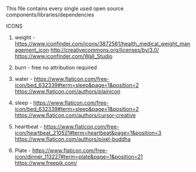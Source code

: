 This file contains every single used open source components/libraries/dependencies

ICONS

1. weight - https://www.iconfinder.com/icons/3872561/health_medical_weight_management_icon 
http://creativecommons.org/licenses/by/3.0/
https://www.iconfinder.com/Wall_Studio

2. burn - free no attribution required

3. water - https://www.flaticon.com/free-icon/bed_632339#term=sleep&page=1&position=2
https://www.flaticon.com/authors/plainicon

4. sleep - https://www.flaticon.com/free-icon/bed_632339#term=sleep&page=1&position=2
https://www.flaticon.com/authors/cursor-creative

5. heartbeat - https://www.flaticon.com/free-icon/heartbeat_210521#term=heartbeat&page=1&position=3
https://www.flaticon.com/authors/pixel-buddha

6. Plate - https://www.flaticon.com/free-icon/dinner_113227#term=plate&page=1&position=21
https://www.freepik.com/

